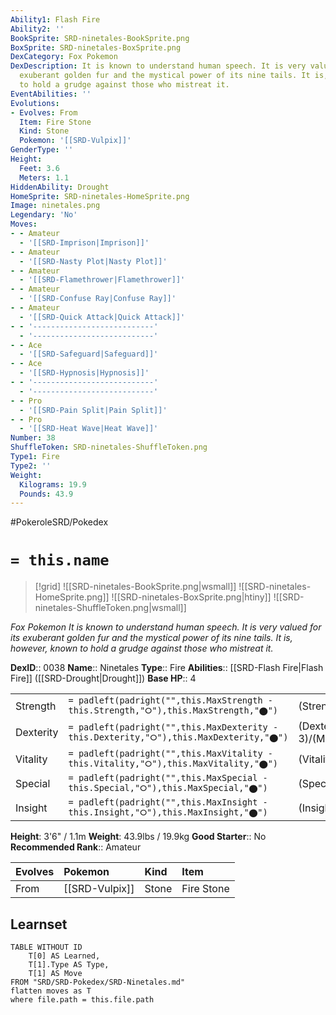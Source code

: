 ```yaml
---
Ability1: Flash Fire
Ability2: ''
BookSprite: SRD-ninetales-BookSprite.png
BoxSprite: SRD-ninetales-BoxSprite.png
DexCategory: Fox Pokemon
DexDescription: It is known to understand human speech. It is very valued for its
  exuberant golden fur and the mystical power of its nine tails. It is, however, known
  to hold a grudge against those who mistreat it.
EventAbilities: ''
Evolutions:
- Evolves: From
  Item: Fire Stone
  Kind: Stone
  Pokemon: '[[SRD-Vulpix]]'
GenderType: ''
Height:
  Feet: 3.6
  Meters: 1.1
HiddenAbility: Drought
HomeSprite: SRD-ninetales-HomeSprite.png
Image: ninetales.png
Legendary: 'No'
Moves:
- - Amateur
  - '[[SRD-Imprison|Imprison]]'
- - Amateur
  - '[[SRD-Nasty Plot|Nasty Plot]]'
- - Amateur
  - '[[SRD-Flamethrower|Flamethrower]]'
- - Amateur
  - '[[SRD-Confuse Ray|Confuse Ray]]'
- - Amateur
  - '[[SRD-Quick Attack|Quick Attack]]'
- - '---------------------------'
  - '---------------------------'
- - Ace
  - '[[SRD-Safeguard|Safeguard]]'
- - Ace
  - '[[SRD-Hypnosis|Hypnosis]]'
- - '---------------------------'
  - '---------------------------'
- - Pro
  - '[[SRD-Pain Split|Pain Split]]'
- - Pro
  - '[[SRD-Heat Wave|Heat Wave]]'
Number: 38
ShuffleToken: SRD-ninetales-ShuffleToken.png
Type1: Fire
Type2: ''
Weight:
  Kilograms: 19.9
  Pounds: 43.9
---
```


#PokeroleSRD/Pokedex

# `= this.name`

> [!grid]
> ![[SRD-ninetales-BookSprite.png|wsmall]]
> ![[SRD-ninetales-HomeSprite.png]]
> ![[SRD-ninetales-BoxSprite.png|htiny]]
> ![[SRD-ninetales-ShuffleToken.png|wsmall]]


*Fox Pokemon*
*It is known to understand human speech. It is very valued for its exuberant golden fur and the mystical power of its nine tails. It is, however, known to hold a grudge against those who mistreat it.*

**DexID**:: 0038
**Name**:: Ninetales
**Type**:: Fire
**Abilities**:: [[SRD-Flash Fire|Flash Fire]] ([[SRD-Drought|Drought]])
**Base HP**:: 4

|           |                                                                                        |                                          |
| --------- | -------------------------------------------------------------------------------------- | ---------------------------------------- |
| Strength  | `= padleft(padright("",this.MaxStrength - this.Strength,"⭘"),this.MaxStrength,"⬤")`    | (Strength::2)/(MaxStrength::5)   |
| Dexterity | `= padleft(padright("",this.MaxDexterity - this.Dexterity,"⭘"),this.MaxDexterity,"⬤")` | (Dexterity:: 3)/(MaxDexterity::6) |
| Vitality  | `= padleft(padright("",this.MaxVitality - this.Vitality,"⭘"),this.MaxVitality,"⬤")`    | (Vitality::2)/(MaxVitality::5)   |
| Special   | `= padleft(padright("",this.MaxSpecial - this.Special,"⭘"),this.MaxSpecial,"⬤")`       | (Special::2)/(MaxSpecial::5)     |
| Insight   | `= padleft(padright("",this.MaxInsight - this.Insight,"⭘"),this.MaxInsight,"⬤")`       | (Insight::3)/(MaxInsight::6)     |

**Height**: 3'6" / 1.1m
**Weight**: 43.9lbs / 19.9kg
**Good Starter**:: No
**Recommended Rank**:: Amateur

| Evolves   | Pokemon        | Kind   | Item       |
|:----------|:---------------|:-------|:-----------|
| From      | [[SRD-Vulpix]] | Stone  | Fire Stone |

## Learnset

```dataview
TABLE WITHOUT ID
    T[0] AS Learned,
    T[1].Type AS Type,
    T[1] AS Move
FROM "SRD/SRD-Pokedex/SRD-Ninetales.md"
flatten moves as T
where file.path = this.file.path
```
